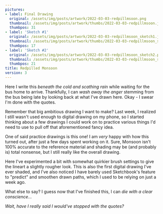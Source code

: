 ```yaml
---
pictures:
- label: Final Drawing
  original: /assets/img/posts/artwork/2022-03-03-redpillmsoon.png
  thumbnail: /assets/img/posts/artwork/thumbs/2022-03-03-redpillmsoon.jpg
  thumbpos: 31
- label: 'Sketch #1'
  original: /assets/img/posts/artwork/2022-03-03-redpillmsoon_sketch1.jpg
  thumbnail: /assets/img/posts/artwork/thumbs/2022-03-03-redpillmsoon_sketch1.jpg
  thumbpos: 17
- label: 'Sketch #2'
  original: /assets/img/posts/artwork/2022-03-03-redpillmsoon_sketch2.png
  thumbnail: /assets/img/posts/artwork/thumbs/2022-03-03-redpillmsoon_sketch2.jpg
  thumbpos: 21
title: Redpilled Monsoon
version: 3
---
```

Here I write this *beneath the cold and scathing rain* while waiting for the bus home to arrive. Thankfully, I can *wash away the anger* stemming from the bus being late by looking back at what I've drawn here. Okay - I swear I'm done with the quotes.

Remember that big ambitious drawing I want to make? Last week, I realized I still wasn't used enough to digital drawing on my phone, so I started thinking about a few drawings I could work on to practice various things I'd need to use to pull off that aforementioned fancy idea.

One of said practice drawings is this one! I am *very* happy with how this turned out, after just a few days spent working on it. 
Sure, Monsoon isn't 100% accurate to the reference material and shading may be (and probably is) total nonsense, but I still really like the overall drawing.

Here I've experimented a bit with somewhat quirkier brush settings to give the lineart a slightly rougher look. This is also the first digital drawing I've ever shaded, and I've also noticed I have barely used Sketchbook's feature to "predict" and smoothen drawn paths, which I used to be relying on just a week ago.

What else to say? I guess now that I've finished this, I can *die with a clear conscience...*

*Wait, have I really said I would've stopped with the quotes?*
